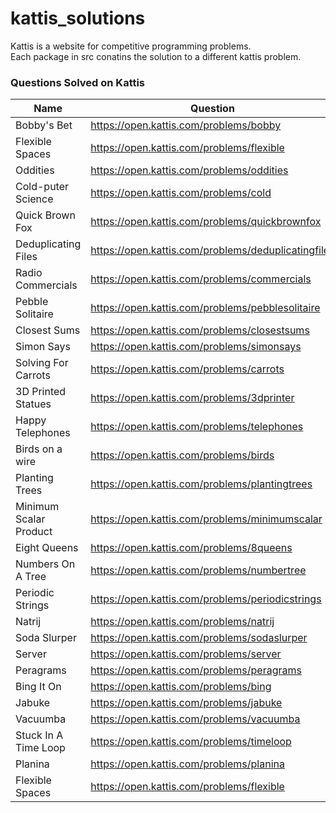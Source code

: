 # kattis_solutions
Kattis is a website for competitive programming problems. <br/>
Each package in src conatins the solution to a different kattis problem. 

### Questions Solved on Kattis

Name  | Question | Answer
------------- | ------------- | -------------
Bobby's Bet  | https://open.kattis.com/problems/bobby | [GitHub(https://github.com/serahzaveri/kattis_solutions/blob/master/src/BobbysBet/BobbysBet.java)
Flexible Spaces  | https://open.kattis.com/problems/flexible | [a link](https://github.com/serahzaveri/kattis_solutions/blob/master/src/FlexibleSpaces/FlexibleSpaces.java)
Oddities | https://open.kattis.com/problems/oddities | https://github.com/serahzaveri/kattis_solutions/blob/master/src/Oddities/Oddities.java
Cold-puter Science | https://open.kattis.com/problems/cold | https://github.com/serahzaveri/kattis_solutions/blob/master/src/ColdPuterScience/coldPuterScience.java
Quick Brown Fox | https://open.kattis.com/problems/quickbrownfox | https://github.com/serahzaveri/kattis_solutions/blob/master/src/QuickBrownFox/quickBrownFox.java
Deduplicating Files | https://open.kattis.com/problems/deduplicatingfiles | https://github.com/serahzaveri/kattis_solutions/tree/master/src/DeduplicatingFiles
Radio Commercials | https://open.kattis.com/problems/commercials | https://github.com/serahzaveri/kattis_solutions/blob/master/src/RadioCommercials/RadioCommercials.java
Pebble Solitaire | https://open.kattis.com/problems/pebblesolitaire | https://github.com/serahzaveri/kattis_solutions/blob/master/src/PebbeSolitaire1/PebbleSolitaire1.java
Closest Sums | https://open.kattis.com/problems/closestsums | https://github.com/serahzaveri/kattis_solutions/blob/master/src/ClosestSums/ClosestSums.java
Simon Says | https://open.kattis.com/problems/simonsays | https://github.com/serahzaveri/kattis_solutions/tree/master/src/SimonSays
Solving For Carrots | https://open.kattis.com/problems/carrots | https://github.com/serahzaveri/kattis_solutions/blob/master/src/Carrots/Carrots.java
3D Printed Statues | https://open.kattis.com/problems/3dprinter | https://github.com/serahzaveri/kattis_solutions/blob/master/src/PrintedStatues/PrintedStatues.java
Happy Telephones | https://open.kattis.com/problems/telephones | https://github.com/serahzaveri/kattis_solutions/blob/master/src/HappyTelephones/HappyTelephones.java
Birds on a wire | https://open.kattis.com/problems/birds | https://github.com/serahzaveri/kattis_solutions/blob/master/src/BirdsOnAWire/BirdsOnAWire.java
Planting Trees | https://open.kattis.com/problems/plantingtrees | https://github.com/serahzaveri/kattis_solutions/tree/master/src/PlantingTrees
Minimum Scalar Product | https://open.kattis.com/problems/minimumscalar | https://github.com/serahzaveri/kattis_solutions/tree/master/src/MinimumScalarProduct
Eight Queens | https://open.kattis.com/problems/8queens | https://github.com/serahzaveri/kattis_solutions/tree/master/src/EightQueens
Numbers On A Tree | https://open.kattis.com/problems/numbertree | https://github.com/serahzaveri/kattis_solutions/tree/master/src/NumbersOnATree
Periodic Strings | https://open.kattis.com/problems/periodicstrings | https://github.com/serahzaveri/kattis_solutions/tree/master/src/PeriodicStrings
Natrij | https://open.kattis.com/problems/natrij | https://github.com/serahzaveri/kattis_solutions/tree/master/src/Natrij
Soda Slurper | https://open.kattis.com/problems/sodaslurper | https://github.com/serahzaveri/kattis_solutions/tree/master/src/SodaSlurper
Server | https://open.kattis.com/problems/server | https://github.com/serahzaveri/kattis_solutions/tree/master/src/Server
Peragrams | https://open.kattis.com/problems/peragrams | https://github.com/serahzaveri/kattis_solutions/tree/master/src/Peragram
Bing It On | https://open.kattis.com/problems/bing | https://github.com/serahzaveri/kattis_solutions/tree/master/src/BingItOn
Jabuke | https://open.kattis.com/problems/jabuke | https://github.com/serahzaveri/kattis_solutions/tree/master/src/Jabuke
Vacuumba | https://open.kattis.com/problems/vacuumba | https://github.com/serahzaveri/kattis_solutions/tree/master/src/Vacuumba
Stuck In A Time Loop | https://open.kattis.com/problems/timeloop | https://github.com/serahzaveri/kattis_solutions/tree/master/src/TimeLoop
Planina | https://open.kattis.com/problems/planina | https://github.com/serahzaveri/kattis_solutions/tree/master/src/Planina
Flexible Spaces | https://open.kattis.com/problems/flexible | https://github.com/serahzaveri/kattis_solutions/tree/master/src/FlexibleSpaces